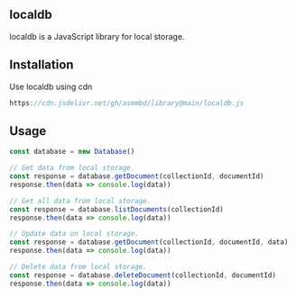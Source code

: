 ## localdb 

localdb is a JavaScript library for local storage.

## Installation

Use localdb using cdn

```javascript
https://cdn.jsdelivr.net/gh/asmmbd/library@main/localdb.js
```

## Usage

```javascript
const database = new Database()

// Get data from local storage.
const response = database.getDocument(collectionId, documentId)
response.then(data => console.log(data))

// Get all data from local storage.
const response = database.listDocuments(collectionId)
response.then(data => console.log(data))

// Update data on local storage.
const response = database.getDocument(collectionId, documentId, data)
response.then(data => console.log(data))

// Delete data from local storage.
const response = database.deleteDocument(collectionId, documentId)
response.then(data => console.log(data))
